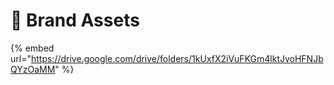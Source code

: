 # 🧩 Brand Assets

{% embed url="https://drive.google.com/drive/folders/1kUxfX2iVuFKGm4lktJvoHFNJbQYzOaMM" %}
